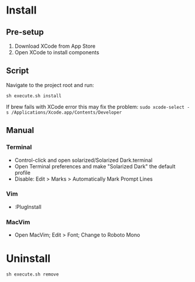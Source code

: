 # Install

## Pre-setup

1. Download XCode from App Store
2. Open XCode to install components

## Script

Navigate to the project root and run:

`sh execute.sh install`

If brew fails with XCode error this may fix the problem:
`sudo xcode-select -s /Applications/Xcode.app/Contents/Developer`

## Manual

### Terminal

- Control-click and open solarized/Solarized Dark.terminal
- Open Terminal preferences and make "Solarized Dark" the default profile
- Disable: Edit > Marks > Automatically Mark Prompt Lines

### Vim

- :PlugInstall

### MacVim

- Open MacVim; Edit > Font; Change to Roboto Mono

# Uninstall

`sh execute.sh remove`
